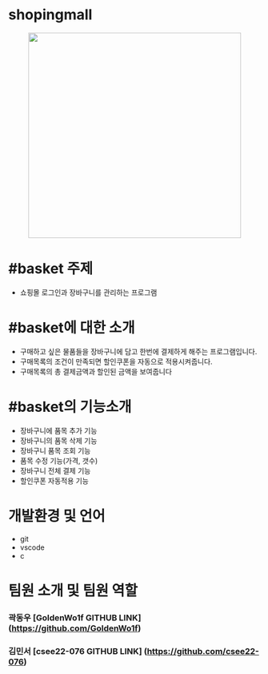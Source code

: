 # shopingmall
<p align="center"><img src="https://cdn.pixabay.com/photo/2013/07/12/17/22/basket-152089_1280.png" width="425" height="410"/></p>

# #basket 주제

- 쇼핑몰 로그인과 장바구니를 관리하는 프로그램

# #basket에 대한 소개

- 구매하고 싶은 물품들을 장바구니에 담고 한번에 결제하게 해주는 프로그램입니다.
- 구매목록의 조건이 만족되면 할인쿠폰을 자동으로 적용시켜줍니다.
- 구매목록의 총 결제금액과 할인된 금액을 보여줍니다

# #basket의 기능소개

- 장바구니에 품목 추가 기능
- 장바구니의 품목 삭제 기능
- 장바구니 품목 조회 기능
- 품목 수정 기능(가격, 갯수)
- 장바구니 전체 결제 기능
- 할인쿠폰 자동적용 기능

# 개발환경 및 언어

- git
- vscode
- c

# 팀원 소개 및 팀원 역할
### 곽동우 [GoldenWo1f GITHUB LINK] (https://github.com/GoldenWo1f)
### 김민서 [csee22-076 GITHUB LINK] (https://github.com/csee22-076)
